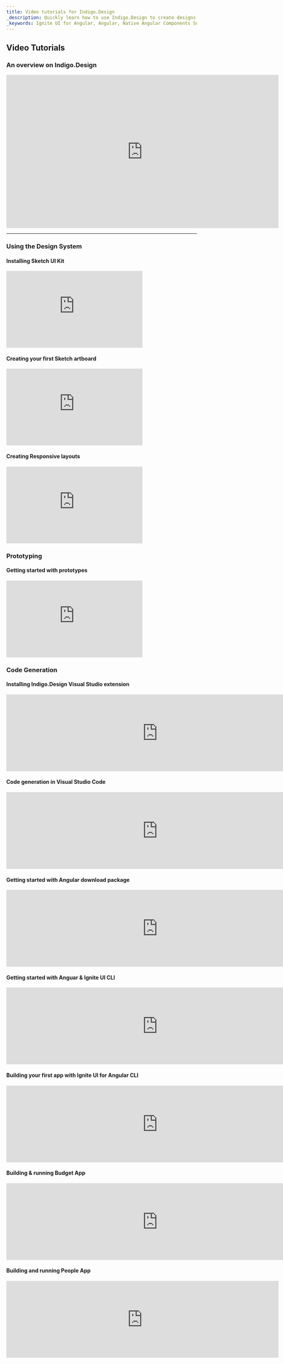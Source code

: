 ```yaml
---
title: Video tutorials for Indigo.Design
_description: Quickly learn how to use Indigo.Design to create designs in Sketch, create prototypes, collect usability analytics and generate code for Angular
_keywords: Ignite UI for Angular, Angular, Native Angular Components Suite, Native Angular Controls, Native Angular Components, Native Angular Components Library, Angular Grid, Angular Data Grid, Angular Grid Control, Angular Grid Component, code generation, prototyping, usability, videos, analytics
---
```


## Video Tutorials

<div class="feature feature--hero">
    <div class="feature__image feature__image">
        <h3> An overview on Indigo.Design</h3>
        <iframe width="720" height="405" src="https://www.youtube.com/embed/4KCptCeNVFg" frameborder="0" allowfullscreen></iframe>
    </div>
</div>
<hr />
<div class="divider"></div>

### Using the Design System

<section class="feature__container">
    <div class="feature">
        <div class="feature__image feature__image">
            <h4>Installing Sketch UI Kit</h4>
            <iframe width="360" height="203" src="https://www.youtube.com/embed/4KCptCeNVFg" frameborder="0" allowfullscreen></iframe>
        </div>
        <div class="feature__image feature__image">
            <h4> Creating your first Sketch artboard</h4>
            <iframe width="360" height="203" src="https://www.youtube.com/embed/4KCptCeNVFg" frameborder="0" allowfullscreen></iframe>
        </div>
        <div class="feature__image feature__image--left">
            <h4>Creating Responsive layouts</h4>
            <iframe width="360" height="203" src="https://www.youtube.com/embed/4KCptCeNVFg" frameborder="0" allowfullscreen></iframe>
        </div>
    </div>
</section>

### Prototyping

<section class="feature__container">
    <div class="feature">
        <div class="feature__image feature__image--left">
            <h4>Getting started with prototypes</h4>
            <iframe width="360" height="203" src="https://www.youtube.com/embed/4KCptCeNVFg" frameborder="0" allowfullscreen></iframe>
        </div>
     </div>
</section>

### Code Generation

<section class="feature__container">
    <div class="feature">
        <div class="feature__image feature__image">
            <h4>Installing Indigo.Design Visual Studio extension</h4>
            <iframe width="800" height="203" src="https://www.youtube.com/embed/4KCptCeNVFg" frameborder="0" allowfullscreen></iframe>
        </div>
        <div class="feature__image feature__image">
            <h4>Code generation in Visual Studio Code</h4>
            <iframe width="800" height="203" src="https://www.youtube.com/embed/4KCptCeNVFg" frameborder="0" allowfullscreen></iframe>
        </div>
        <div class="feature__image feature__image">
            <h4>Getting started with Angular download package</h4>
            <iframe width="800" height="203" src="https://www.youtube.com/embed/4KCptCeNVFg" frameborder="0" allowfullscreen></iframe>
        </div>
        <div class="feature__image feature__image">
            <h4>Getting started with Anguar & Ignite UI CLI</h4>
            <iframe width="800" height="203" src="https://www.youtube.com/embed/4KCptCeNVFg" frameborder="0" allowfullscreen></iframe>
        </div>
        <div class="feature__image feature__image">
            <h4>Building your first app with Ignite UI for Angular CLI</h4>
            <iframe width="800" height="203" src="https://www.youtube.com/embed/4KCptCeNVFg" frameborder="0" allowfullscreen></iframe>
        </div>
        <div class="feature__image feature__image">
            <h4>Building & running Budget App</h4>
            <iframe width="800" height="203" src="https://www.youtube.com/embed/4KCptCeNVFg" frameborder="0" allowfullscreen></iframe>
        </div>
        <div class="feature__image feature__image">
            <h4>Building and running People App</h4>
            <iframe width="720" height="203" src="https://www.youtube.com/embed/4KCptCeNVFg" frameborder="0" allowfullscreen></iframe>
        </div>
    </div>
</section>
